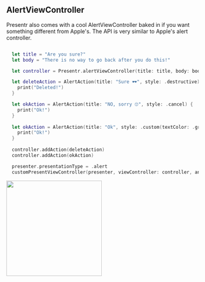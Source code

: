 ## AlertViewController

Presentr also comes with a cool AlertViewController baked in if you want something different from Apple's. The API is very similar to Apple's alert controller.

```swift

  let title = "Are you sure?"
  let body = "There is no way to go back after you do this!"

  let controller = Presentr.alertViewController(title: title, body: body)

  let deleteAction = AlertAction(title: "Sure 🕶", style: .destructive) {
    print("Deleted!")
  }

  let okAction = AlertAction(title: "NO, sorry 🙄", style: .cancel) {
    print("Ok!")
  }
  
  let okAction = AlertAction(title: "Ok", style: .custom(textColor: .green)) {
    print("Ok!")
  }
  
  controller.addAction(deleteAction)
  controller.addAction(okAction)

  presenter.presentationType = .alert
  customPresentViewController(presenter, viewController: controller, animated: true, completion: nil)

```

<img src="http://danielozano.com/Presentr/Screenshots/Alert2.png" width="250">
